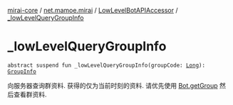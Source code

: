 [mirai-core](../../index.md) / [net.mamoe.mirai](../index.md) / [LowLevelBotAPIAccessor](index.md) / [_lowLevelQueryGroupInfo](./_low-level-query-group-info.md)

# _lowLevelQueryGroupInfo

`abstract suspend fun _lowLevelQueryGroupInfo(groupCode: `[`Long`](https://kotlinlang.org/api/latest/jvm/stdlib/kotlin/-long/index.html)`): `[`GroupInfo`](../../net.mamoe.mirai.data/-group-info/index.md)

向服务器查询群资料. 获得的仅为当前时刻的资料.
请优先使用 [Bot.getGroup](../-bot/get-group.md) 然后查看群资料.

